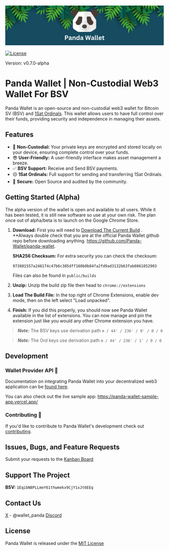![Example Image](/public/banner.png)

[![License](https://img.shields.io/badge/License-MIT-blue.svg)](https://opensource.org/licenses/MIT)

Version: v0.7.0-alpha

# Panda Wallet | Non-Custodial Web3 Wallet For BSV

Panda Wallet is an open-source and non-custodial web3 wallet for Bitcoin SV (BSV) and [1Sat Ordinals](https://docs.1satordinals.com/). This wallet allows users to have full control over their funds, providing security and independence in managing their assets.

## Features

- 🔑 **Non-Custodial:** Your private keys are encrypted and stored locally on your device, ensuring complete control over your funds.
- 😎 **User-Friendly:** A user-friendly interface makes asset management a breeze.
- ✅ **BSV Support:** Receive and Send BSV payments.
- 🟡 **1Sat Ordinals:** Full support for sending and transferring 1Sat Ordinals.
- 🔐 **Secure:** Open Source and audited by the community.

## Getting Started (Alpha)

The alpha version of the wallet is open and available to all users. While it has been tested, it is still new software so use at your own risk. The plan once out of alpha/beta is to launch on the Google Chrome Store.

1. **Download:** First you will need to <a id="raw-url" href="https://github.com/Panda-Wallet/panda-wallet/raw/main/public/builds/pw-v0.7.0-alpha.zip" download="panda-wallet-v0.7.0-alpha.zip">Download The Current Build</a>
   . \*\*Always double check that you are at the official Panda Wallet github repo before downloading anything. https://github.com/Panda-Wallet/panda-wallet.

   **SHA256 Checksum:** For extra security you can check the checksum:

   `973801557a246174c47b6c385dff160b0b84fa2fd9ad3132b63fab0861852903`

   Files can also be found in `public/builds`

2. **Unzip:** Unzip the build zip file then head to `chrome://extensions`
3. **Load The Build File:** In the top right of Chrome Extensions, enable dev mode, then on the left select "Load unpacked".
4. **Finish:** If you did this properly, you should now see Panda Wallet available in the list of extensions. You can now manage and pin the extension just like you would any other Chrome extension you have.

> _**Note:**_ The BSV keys use derivation path `m / 44' / 236' / 0' / 0 / 0`

> _**Note:**_ The Ord keys use derivation path `m / 44' / 236' / 1' / 0 / 0`

## Development

### Wallet Provider API 🚀

Documentation on integrating Panda Wallet into your decentralized web3 application can be [found here](https://panda-wallet.gitbook.io/provider-api/).

You can also check out the live sample app: https://panda-wallet-sample-app.vercel.app/

### Contributing 🙌

If you'd like to contribute to Panda Wallet's development check out [contributing](CONTRIBUTING.md).

## Issues, Bugs, and Feature Requests

Submit your requests to the [Kanban Board](https://github.com/orgs/Panda-Wallet/projects/1)

## Support The Project

**BSV:** `1EqibN8PLLmeY61thwmekx9CjY1xJt6EEq`

## Contact Us

[X](https://twitter.com/wallet_panda) - @wallet_panda
[Discord](https://discord.gg/qHs6hTkmsf)

## License

Panda Wallet is released under the [MIT License](https://opensource.org/licenses/MIT)
